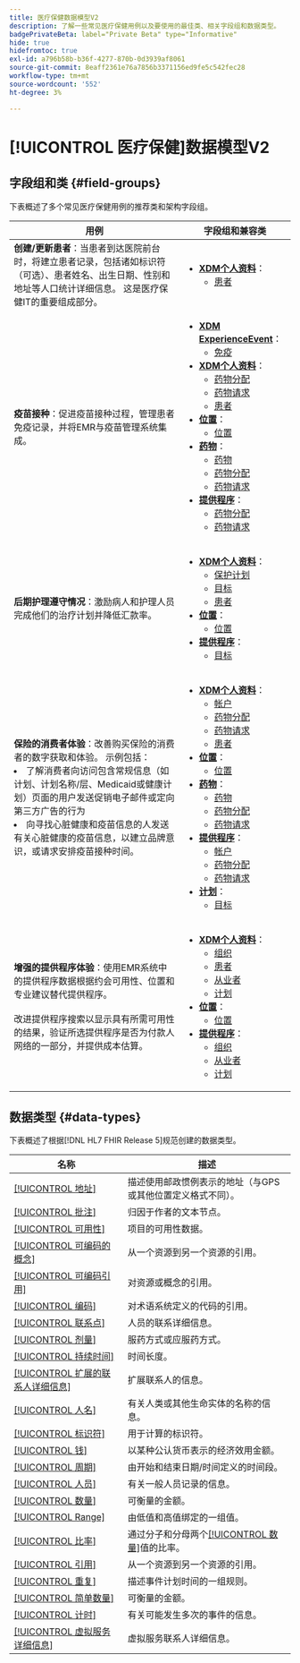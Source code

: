 ```yaml
---
title: 医疗保健数据模型V2
description: 了解一些常见医疗保健用例以及要使用的最佳类、相关字段组和数据类型。
badgePrivateBeta: label="Private Beta" type="Informative"
hide: true
hidefromtoc: true
exl-id: a796b58b-b36f-4277-870b-0d3939af8061
source-git-commit: 8eaff2361e76a7856b3371156ed9fe5c542fec28
workflow-type: tm+mt
source-wordcount: '552'
ht-degree: 3%

---
```


# [!UICONTROL 医疗保健]数据模型V2

## 字段组和类 {#field-groups}

下表概述了多个常见医疗保健用例的推荐类和架构字段组。

| 用例 | 字段组和兼容类 |
| --- | --- |
| **创建/更新患者**：当患者到达医院前台时，将建立患者记录，包括诸如标识符（可选）、患者姓名、出生日期、性别和地址等人口统计详细信息。 这是医疗保健IT的重要组成部分。 | <ul><li>**[XDM个人资料](../../classes/individual-profile.md)**：<ul><li>[患者](./field-groups/patient.md)</li></ul></li></ul> |
| **疫苗接种**：促进疫苗接种过程，管理患者免疫记录，并将EMR与疫苗管理系统集成。 | <ul><li>**[XDM ExperienceEvent](../../classes/experienceevent.md)**：<ul><li>[免疫](./field-groups/immunization.md)</li></ul></li><li>**[XDM个人资料](../../classes/individual-profile.md)**：<ul><li>[药物分配](./field-groups/medication-dispense.md)</li><li>[药物请求](./field-groups/medication-request.md)</li><li>[患者](./field-groups/patient.md)</li></ul></li><li>**[位置](./classes/location.md)**：<ul><li>[位置](./field-groups/location.md)</li></ul><li>**[药物](../../classes/medication.md)**：<ul><li>[药物](./field-groups/medication.md)</li><li>[药物分配](./field-groups/medication-dispense.md)</li><li>[药物请求](./field-groups/medication-request.md)</li></ul></li><li>**[提供程序](../../classes/provider.md)**：<ul><li>[药物分配](./field-groups/medication-dispense.md)</li><li>[药物请求](./field-groups/medication-request.md)</li></ul></li></ul> |
| **后期护理遵守情况**：激励病人和护理人员完成他们的治疗计划并降低汇款率。 | <ul><li>**[XDM个人资料](../../classes/individual-profile.md)**：<ul><li>[保护计划](./field-groups/care-plan.md)</li><li>[目标](./field-groups/goal.md)</li><li>[患者](./field-groups/patient.md)</li></ul></li><li>**[位置](./classes/location.md)**：<ul><li>[位置](./field-groups/location.md)</li></ul><li>**[提供程序](../../classes/provider.md)**：<ul><li>[目标](./field-groups/goal.md)</li></ul></li></ul> |
| **保险的消费者体验**：改善购买保险的消费者的数字获取和体验。 示例包括： <li> 了解消费者向访问包含常规信息（如计划、计划名称/层、Medicaid或健康计划）页面的用户发送促销电子邮件或定向第三方广告的行为</li><li> 向寻找心脏健康和疫苗信息的人发送有关心脏健康的疫苗信息，以建立品牌意识，或请求安排疫苗接种时间。 </li> | <ul><li>**[XDM个人资料](../../classes/individual-profile.md)**：<ul><li>[帐户](./field-groups/account.md)</li><li>[药物分配](./field-groups/medication-dispense.md)</li><li>[药物请求](./field-groups/medication-request.md)</li><li>[患者](./field-groups/patient.md)</li></ul></li><li>**[位置](./classes/location.md)**：<ul><li>[位置](./field-groups/location.md)</li></ul><li>**[药物](../../classes/medication.md)**：<ul><li>[药物](./field-groups/medication.md)</li><li>[药物分配](./field-groups/medication-dispense.md)</li><li>[药物请求](./field-groups/medication-request.md)</li></ul></li><li>**[提供程序](../../classes/provider.md)**：<ul><li>[帐户](./field-groups/account.md)</li><li>[药物分配](./field-groups/medication-dispense.md)</li><li>[药物请求](./field-groups/medication-request.md)</li></ul><li>**[计划](../../classes/plan.md)**：<ul><li>[目标](./field-groups/coverage.md)</li></ul></li></ul> |
| **增强的提供程序体验**：使用EMR系统中的提供程序数据根据约会可用性、位置和专业建议替代提供程序。<br> <br>改进提供程序搜索以显示具有所需可用性的结果，验证所选提供程序是否为付款人网络的一部分，并提供成本估算。 | <ul><li>**[XDM个人资料](../../classes/individual-profile.md)**：<ul><li>[组织](./field-groups/organization.md)</li><li>[患者](./field-groups/patient.md)</li><li>[从业者](./field-groups/practioner.md)</li><li>[计划](./field-groups/schedule.md)</li></ul></li><li>**[位置](./classes/location.md)**：<ul><li>[位置](./field-groups/location.md)</li></ul><li>**[提供程序](../../classes/provider.md)**：<ul><li>[组织](./field-groups/organization.md)</li><li>[从业者](./field-groups/practioner.md)</li><li>[计划](./field-groups/schedule.md)</li></ul></li></ul> |

## 数据类型 {#data-types}

下表概述了根据[!DNL HL7 FHIR Release 5]规范创建的数据类型。

| 名称 | 描述 |
| --- | --- |
| [[!UICONTROL 地址]](./data-types/address.md) | 描述使用邮政惯例表示的地址（与GPS或其他位置定义格式不同）。 |
| [[!UICONTROL 批注]](./data-types/annotation.md) | 归因于作者的文本节点。 |
| [[!UICONTROL 可用性]](./data-types/availability.md) | 项目的可用性数据。 |
| [[!UICONTROL 可编码的概念]](./data-types/codeable-concept.md) | 从一个资源到另一个资源的引用。 |
| [[!UICONTROL 可编码引用]](./data-types/codeable-reference.md) | 对资源或概念的引用。 |
| [[!UICONTROL 编码]](./data-types/coding.md) | 对术语系统定义的代码的引用。 |
| [[!UICONTROL 联系点]](./data-types/contact-point.md) | 人员的联系详细信息。 |
| [[!UICONTROL 剂量]](./data-types/dosage.md) | 服药方式或应服药方式。 |
| [[!UICONTROL 持续时间]](./data-types/duration.md) | 时间长度。 |
| [[!UICONTROL 扩展的联系人详细信息]](./data-types/extended-contact-detail.md) | 扩展联系人的信息。 |
| [[!UICONTROL 人名]](./data-types/human-name.md) | 有关人类或其他生命实体的名称的信息。 |
| [[!UICONTROL 标识符]](./data-types/identifier.md) | 用于计算的标识符。 |
| [[!UICONTROL 钱]](./data-types/money.md) | 以某种公认货币表示的经济效用金额。 |
| [[!UICONTROL 周期]](./data-types/period.md) | 由开始和结束日期/时间定义的时间段。 |
| [[!UICONTROL 人员]](./data-types/person.md) | 有关一般人员记录的信息。 |
| [[!UICONTROL 数量]](./data-types/quantity.md) | 可衡量的金额。 |
| [[!UICONTROL Range]](./data-types/range.md) | 由低值和高值绑定的一组值。 |
| [[!UICONTROL 比率]](./data-types/ratio.md) | 通过分子和分母两个[[!UICONTROL 数量]](./data-types/quantity.md)值的比率。 |
| [[!UICONTROL 引用]](./data-types/reference.md) | 从一个资源到另一个资源的引用。 |
| [[!UICONTROL 重复]](./data-types/repeat.md) | 描述事件计划时间的一组规则。 |
| [[!UICONTROL 简单数量]](./data-types/simple-quantity.md) | 可衡量的金额。 |
| [[!UICONTROL 计时]](./data-types/timing.md) | 有关可能发生多次的事件的信息。 |
| [[!UICONTROL 虚拟服务详细信息]](./data-types/virtual-service-detail.md) | 虚拟服务联系人详细信息。 |
